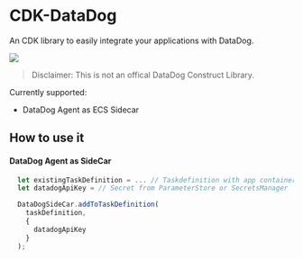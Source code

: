 # CDK-DataDog

An CDK library to easily integrate your applications with DataDog.

![](https://github.com/pgarbe/cdk-datadog/workflows/Build/badge.svg)

> Disclaimer: This is not an offical DataDog Construct Library.

Currently supported:

- DataDog Agent as ECS Sidecar

## How to use it

#### DataDog Agent as SideCar

```typescript
  let existingTaskDefinition = ... // Taskdefinition with app container
  let datadogApiKey = // Secret from ParameterStore or SecretsManager

  DataDogSideCar.addToTaskDefinition(
    taskDefinition,
    {
      datadogApiKey
    }
  );

```
